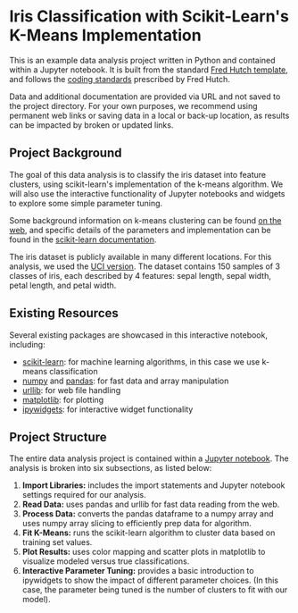 # Iris Classification with Scikit-Learn's K-Means Implementation

This is an example data analysis project written in Python and contained within a Jupyter notebook. It is built from the standard [Fred Hutch template](https://github.com/FredHutch/wiki-templates/tree/master/DataAnalysis-Python-Template), and follows the [coding standards](https://sciwiki.fredhutch.org/scicomputing/software_standards/) prescribed by Fred Hutch.

Data and additional documentation are provided via URL and not saved to the project directory. For your own purposes, we recommend using permanent web links or saving data in a local or back-up location, as results can be impacted by broken or updated links.

## Project Background

The goal of this data analysis is to classify the iris dataset into feature clusters, using scikit-learn's implementation of the k-means algorithm. We will also use the interactive functionality of Jupyter notebooks and widgets to explore some simple parameter tuning.

Some background information on k-means clustering can be found [on the web](https://en.wikipedia.org/wiki/K-means_clustering), and specific details of the parameters and implementation can be found in the [scikit-learn documentation](https://scikit-learn.org/stable/modules/generated/sklearn.cluster.KMeans.html).

The iris dataset is publicly available in many different locations. For this analysis, we used the [UCI version](https://archive.ics.uci.edu/ml/datasets/iris). The dataset contains 150 samples of 3 classes of iris, each described by 4 features: sepal length, sepal width, petal length, and petal width.

## Existing Resources

Several existing packages are showcased in this interactive notebook, including:
 - [scikit-learn](https://scikit-learn.org): for machine learning algorithms, in this case we use k-means classification
 - [numpy](https://www.numpy.org) and [pandas](https://pandas.pydata.org): for fast data and array manipulation
 - [urllib](https://docs.python.org/3/library/urllib.html): for web file handling
 - [matplotlib](https://matplotlib.org): for plotting
 - [ipywidgets](https://ipywidgets.readthedocs.io/en/stable/examples/Using%20Interact.html): for interactive widget functionality

## Project Structure

The entire data analysis project is contained within a [Jupyter notebook](Scikit_Kmeans_Iris_Example.ipynb). The analysis is broken into six subsections, as listed below:

1. **Import Libraries:** includes the import statements and Jupyter notebook settings required for our analysis.
1. **Read Data:** uses pandas and urllib for fast data reading from the web.
1. **Process Data:** converts the pandas dataframe to a numpy array and uses numpy array slicing to efficiently prep data for algorithm.
1. **Fit K-Means:** runs the scikit-learn algorithm to cluster data based on training set values.
1. **Plot Results:** uses color mapping and scatter plots in matplotlib to visualize modeled versus true classifications.
1. **Interactive Parameter Tuning:** provides a basic introduction to ipywidgets to show the impact of different parameter choices. (In this case, the parameter being tuned is the number of clusters to fit with our model).
